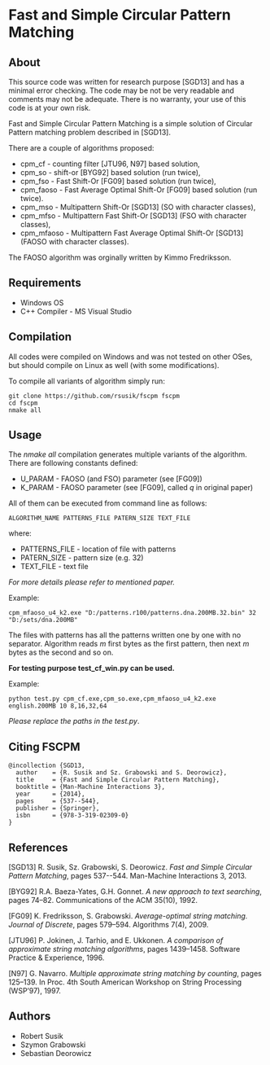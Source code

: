 # Fast and Simple Circular Pattern Matching

## About
This source code was written for research purpose [SGD13] and has a minimal error checking.
The code may be not be very readable and comments may not be adequate.
There is no warranty, your use of this code is at your own risk.

Fast and Simple Circular Pattern Matching is a simple solution
of Circular Pattern matching problem described in [SGD13].

There are a couple of algorithms proposed:
* cpm_cf     - counting filter [JTU96, N97] based solution,
* cpm_so     - shift-or [BYG92] based solution (run twice),
* cpm_fso    - Fast Shift-Or [FG09] based solution (run twice),
* cpm_faoso  - Fast Average Optimal Shift-Or [FG09] based solution (run twice).
* cpm_mso    - Multipattern Shift-Or [SGD13] (SO with character classes),
* cpm_mfso   - Multipattern Fast Shift-Or [SGD13] (FSO with character classes),
* cpm_mfaoso - Multipattern Fast Average Optimal Shift-Or [SGD13] (FAOSO with character classes).

The FAOSO algorithm was orginally written by Kimmo Fredriksson.

## Requirements

* Windows OS
* C++ Compiler - MS Visual Studio

## Compilation

All codes were compiled on Windows and was not tested on other OSes, but
should compile on Linux as well (with some modifications).

To compile all variants of algorithm simply run:

```shell
git clone https://github.com/rsusik/fscpm fscpm
cd fscpm
nmake all
```

## Usage

The *nmake all* compilation generates multiple variants of the algorithm.
There are following constants defined:
* U_PARAM - FAOSO (and FSO) parameter (see [FG09])
* K_PARAM - FAOSO parameter (see [FG09], called *q* in original paper)

All of them can be executed from command line as follows:

```shell
ALGORITHM_NAME PATTERNS_FILE PATERN_SIZE TEXT_FILE
```
where:
* PATTERNS_FILE - location of file with patterns
* PATERN_SIZE - pattern size (e.g. 32)
* TEXT_FILE - text file

*For more details please refer to mentioned paper.*

Example:
```shell
cpm_mfaoso_u4_k2.exe "D:/patterns.r100/patterns.dna.200MB.32.bin" 32 "D:/sets/dna.200MB"
```

The files with patterns has all the patterns written one by one with no separator.
Algorithm reads *m* first bytes as the first pattern, then next *m* bytes as the second and so on.

**For testing purpose test_cf_win.py can be used.**

Example:
```shell
python test.py cpm_cf.exe,cpm_so.exe,cpm_mfaoso_u4_k2.exe english.200MB 10 8,16,32,64
```

*Please replace the paths in the test.py*.

## Citing FSCPM
```
@incollection {SGD13,
  author    = {R. Susik and Sz. Grabowski and S. Deorowicz},
  title     = {Fast and Simple Circular Pattern Matching},
  booktitle = {Man-Machine Interactions 3},
  year      = {2014},
  pages     = {537--544},
  publisher = {Springer},
  isbn      = {978-3-319-02309-0}
}
```

## References

[SGD13] R. Susik, Sz. Grabowski, S. Deorowicz.
*Fast and Simple Circular Pattern Matching*,
pages 537--544. Man-Machine Interactions 3, 2013.

[BYG92] R.A. Baeza-Yates, G.H. Gonnet.
*A new approach to text searching*,
pages 74–82. Communications of the ACM 35(10), 1992.

[FG09] K. Fredriksson, S. Grabowski.
*Average-optimal string matching. Journal of Discrete*,
pages 579–594. Algorithms 7(4), 2009.

[JTU96] P. Jokinen, J. Tarhio, and E. Ukkonen.
*A comparison of approximate string matching algorithms*,
pages 1439–1458. Software Practice & Experience, 1996.

[N97] G. Navarro.
*Multiple approximate string matching by counting*,
pages 125–139. In Proc. 4th South American Workshop on String Processing (WSP’97), 1997.


## Authors
* Robert Susik
* Szymon Grabowski
* Sebastian Deorowicz

